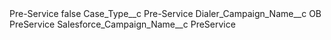 <?xml version="1.0" encoding="UTF-8"?>
<CustomMetadata xmlns="http://soap.sforce.com/2006/04/metadata" xmlns:xsi="http://www.w3.org/2001/XMLSchema-instance" xmlns:xsd="http://www.w3.org/2001/XMLSchema">
    <label>Pre-Service</label>
    <protected>false</protected>
    <values>
        <field>Case_Type__c</field>
        <value xsi:type="xsd:string">Pre-Service</value>
    </values>
    <values>
        <field>Dialer_Campaign_Name__c</field>
        <value xsi:type="xsd:string">OB PreService</value>
    </values>
    <values>
        <field>Salesforce_Campaign_Name__c</field>
        <value xsi:type="xsd:string">PreService</value>
    </values>
</CustomMetadata>
